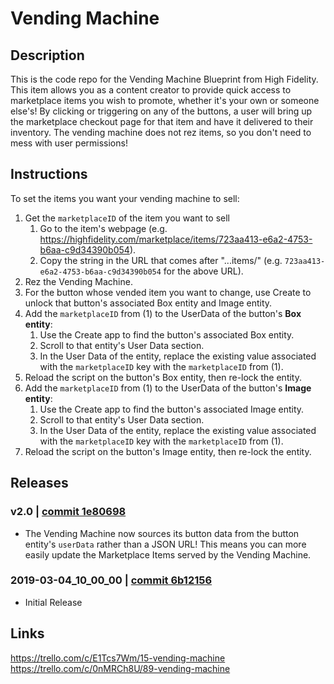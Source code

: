 # Vending Machine

## Description
This is the code repo for the Vending Machine Blueprint from High Fidelity.  This item allows you as a content creator to provide quick access to marketplace items you wish to promote, whether it's your own or someone else's!  By clicking or triggering on any of the buttons, a user will bring up the marketplace checkout page for that item and have it delivered to their inventory. The vending machine does not rez items, so you don't need to mess with user permissions!

## Instructions
To set the items you want your vending machine to sell:
1. Get the `marketplaceID` of the item you want to sell
    1. Go to the item's webpage (e.g. https://highfidelity.com/marketplace/items/723aa413-e6a2-4753-b6aa-c9d34390b054).
    2. Copy the string in the URL that comes after "...items/" (e.g. `723aa413-e6a2-4753-b6aa-c9d34390b054` for the above URL).
2. Rez the Vending Machine.
3. For the button whose vended item you want to change, use Create to unlock that button's associated Box entity and Image entity.
4. Add the `marketplaceID` from (1) to the UserData of the button's **Box entity**:
    1. Use the Create app to find the button's associated Box entity.
    2. Scroll to that entity's User Data section.
    3. In the User Data of the entity, replace the existing value associated with the `marketplaceID` key with the `marketplaceID` from (1).
5. Reload the script on the button's Box entity, then re-lock the entity.
6. Add the `marketplaceID` from (1) to the UserData of the button's **Image entity**:
    1. Use the Create app to find the button's associated Image entity.
    2. Scroll to that entity's User Data section.
    3. In the User Data of the entity, replace the existing value associated with the `marketplaceID` key with the `marketplaceID` from (1).
7. Reload the script on the button's Image entity, then re-lock the entity.


## Releases
### v2.0 | [commit 1e80698](https://github.com/highfidelity/hifi-content/commits/1e80698)
- The Vending Machine now sources its button data from the button entity's `userData` rather than a JSON URL! This means you can more easily update the Marketplace Items served by the Vending Machine.


### 2019-03-04_10_00_00 | [commit 6b12156](https://github.com/highfidelity/hifi-content/pull/311/commits/6b12156a0144f49c9e0a9a837c4dc410cb5aa74a)
- Initial Release


## Links
https://trello.com/c/E1Tcs7Wm/15-vending-machine
https://trello.com/c/0nMRCh8U/89-vending-machine